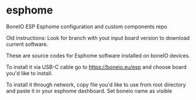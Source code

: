 # esphome

BoneIO ESP Esphome configuration and custom components repo

Old instructions: Look for branch with yout input board version to download current software.

These are source codes for Esphome software installed on boneIO devices.

To install it via USB-C cable go to https://boneio.eu/esp and choose board you'd like to install.

To install it through network, copy file you'd like to use from root directory and paste it in your esphome dashboard.
Set boneio name as visible 
